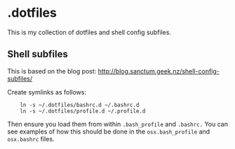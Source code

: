 # .dotfiles
This is my collection of dotfiles and shell config subfiles.


## Shell subfiles
This is based on the blog post: http://blog.sanctum.geek.nz/shell-config-subfiles/

Create symlinks as follows:

```shell
    ln -s ~/.dotfiles/bashrc.d ~/.bashrc.d
    ln -s ~/.dotfiles/profile.d ~/.profile.d
```

Then ensure you load them from within ```.bash_profile``` and ```.bashrc.``` You can see examples of how this should be done in the ```osx.bash_profile``` and ```osx.bashrc``` files.
